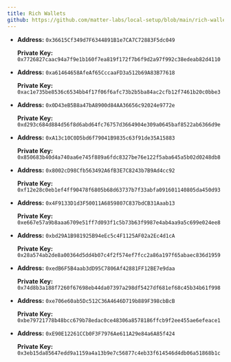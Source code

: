 ```yaml
---
title: Rich Wallets
github: https://github.com/matter-labs/local-setup/blob/main/rich-wallets.json
---
```


- **Address:** `0x36615Cf349d7F6344891B1e7CA7C72883F5dc049`

  **Private Key:** `0x7726827caac94a7f9e1b160f7ea819f172f7b6f9d2a97f992c38edeab82d4110`

- **Address:** `0xa61464658AfeAf65CccaaFD3a512b69A83B77618`

  **Private Key:** `0xac1e735be8536c6534bb4f17f06f6afc73b2b5ba84ac2cfb12f7461b20c0bbe3`

- **Address:** `0x0D43eB5B8a47bA8900d84AA36656c92024e9772e`

  **Private Key:** `0xd293c684d884d56f8d6abd64fc76757d3664904e309a0645baf8522ab6366d9e`

- **Address:** `0xA13c10C0D5bd6f79041B9835c63f91de35A15883`

  **Private Key:** `0x850683b40d4a740aa6e745f889a6fdc8327be76e122f5aba645a5b02d0248db8`

- **Address:** `0x8002cD98Cfb563492A6fB3E7C8243b7B9Ad4cc92`

  **Private Key:** `0xf12e28c0eb1ef4ff90478f6805b68d63737b7f33abfa091601140805da450d93`

- **Address:** `0x4F9133D1d3F50011A6859807C837bdCB31Aaab13`

  **Private Key:** `0xe667e57a9b8aaa6709e51ff7d093f1c5b73b63f9987e4ab4aa9a5c699e024ee8`

- **Address:** `0xbd29A1B981925B94eEc5c4F1125AF02a2Ec4d1cA`

  **Private Key:** `0x28a574ab2de8a00364d5dd4b07c4f2f574ef7fcc2a86a197f65abaec836d1959`

- **Address:** `0xedB6F5B4aab3dD95C7806Af42881FF12BE7e9daa`

  **Private Key:** `0x74d8b3a188f7260f67698eb44da07397a298df5427df681ef68c45b34b61f998`

- **Address:** `0xe706e60ab5Dc512C36A4646D719b889F398cbBcB`

  **Private Key:** `0xbe79721778b48bcc679b78edac0ce48306a8578186ffcb9f2ee455ae6efeace1`

- **Address:** `0xE90E12261CCb0F3F7976Ae611A29e84a6A85f424`

  **Private Key:** `0x3eb15da85647edd9a1159a4a13b9e7c56877c4eb33f614546d4db06a51868b1c`
